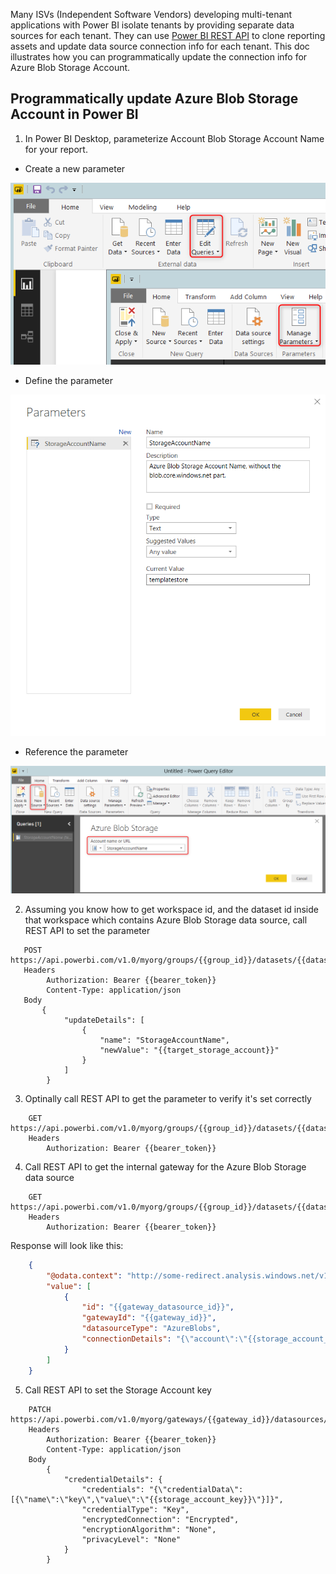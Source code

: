 Many ISVs (Independent Software Vendors) developing multi-tenant applications with Power BI isolate tenants by providing separate data sources for each tenant. They can use [Power BI REST API](https://msdn.microsoft.com/en-us/library/mt147898.aspx) to clone reporting assets and update data source connection info for each tenant.  This doc illustrates how you can programmatically update the connection info for Azure Blob Storage Account.
 
## Programmatically update Azure Blob Storage Account in Power BI

1. In Power BI Desktop, parameterize Account Blob Storage Account Name for your report.
  - Create a new parameter

![Alt text](/PowerBIISV/Docs/Images/NewParameter.png?raw=true "Create a new parameter")
  
  - Define the parameter

![Alt text](/PowerBIISV/Docs/Images/BlobAccountParameter.png?raw=true "Define the parameter")

  - Reference the parameter

![Alt text](/PowerBIISV/Docs/Images/UseParameter.png?raw=true "Reference the parameter")
 
2. Assuming you know how to get workspace id, and the dataset id inside that workspace which contains Azure Blob Storage data source, call REST API to set the parameter
```
   POST https://api.powerbi.com/v1.0/myorg/groups/{{group_id}}/datasets/{{dataset_id}}/UpdateParameters
   Headers
        Authorization: Bearer {{bearer_token}}
        Content-Type: application/json
   Body
       { 
            "updateDetails": [ 
                { 
                    "name": "StorageAccountName", 
                    "newValue": "{{target_storage_account}}" 
                }
            ] 
        } 
```
   
3. Optinally call REST API to get the parameter to verify it's set correctly
```
    GET https://api.powerbi.com/v1.0/myorg/groups/{{group_id}}/datasets/{{dataset_id}}/parameters
    Headers
        Authorization: Bearer {{bearer_token}}
```

4. Call REST API to get the internal gateway for the Azure Blob Storage data source
```
    GET https://api.powerbi.com/v1.0/myorg/groups/{{group_id}}/datasets/{{dataset_id}}/Default.GetBoundGatewayDataSources
    Headers
        Authorization: Bearer {{bearer_token}}
```    
Response will look like this:
```json
    {
        "@odata.context": "http://some-redirect.analysis.windows.net/v1.0/myorg/groups/{{group_id}}/$metadata#gatewayDatasources",
        "value": [
            {
                "id": "{{gateway_datasource_id}}",
                "gatewayId": "{{gateway_id}}",
                "datasourceType": "AzureBlobs",
                "connectionDetails": "{\"account\":\"{{storage_account_name}}\",\"domain\":\"blob.core.windows.net\"}"
            }
        ]
    }
```
5. Call REST API to set the Storage Account key
```
    PATCH https://api.powerbi.com/v1.0/myorg/gateways/{{gateway_id}}/datasources/{{gateway_datasource_id}}
    Headers
        Authorization: Bearer {{bearer_token}}
        Content-Type: application/json
    Body
        {
            "credentialDetails": {
                "credentials": "{\"credentialData\":[{\"name\":\"key\",\"value\":\"{{storage_account_key}}\"}]}",
                "credentialType": "Key",
                "encryptedConnection": "Encrypted",
                "encryptionAlgorithm": "None",
                "privacyLevel": "None"
            }
        }
        
